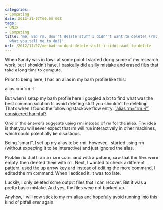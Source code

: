 ```yaml
---
categories:
- Computing
date: 2012-11-07T00:00:00Z
tags:
- UNIX
- Computing
title: 'me: Bad rm, don''t delete stuff I didn''t want to delete! (rm: well, I do
  what you tell me to do!)'
url: /2012/11/07/me-bad-rm-dont-delete-stuff-i-didnt-want-to-delete
---
```


<p>When Sandy was in town at some point I started doing some of my research work, but I shouldn&#8217;t have. I basically did a silly mistake and erased files that take a long time to compute.</p>
<p>Prior to being here, I had an alias in my bash profile like this:</p>
<p>alias rm=&#8217;rm -i&#8217;</p>
<p>But when I setup my bash profile here I googled a bit to find what was the best common solution to avoid deleting stuff you shouldn&#8217;t be deleting. That&#8217;s when I found the following stackoverflow entry: <a href="http://superuser.com/questions/384769/alias-rm-rm-i-considered-harmful">`alias rm=“rm -i”` considered harmful?</a></p>
<p>One of the answers suggests using rmi instead of rm for the alias. The idea is that you will never expect that rm will run interactively in other machines, which could potentially be disastrous. </p>
<p>Being &#8220;smart&#8221;, I set up my alias to be rmi. However, I started using rm (without expecting it to be interactive) and just ignored the alias.</p>
<p>Problem is that I ran a more command with a pattern, saw that the files were empty, then deleted them with rm. Next, I wanted to check a different pattern, used the up arrow key and instead of editing the more command, I edited the rm command. When I noticed it, it was too late.</p>
<p>Luckily, I only deleted some output files that I can recover. But it was a pretty basic mistake. And yes, the files were not backed up.</p>
<p>Anyhow, I will now stick to my rmi alias and hopefully avoid running into this kind of pitfall <em>ever</em> again.</p>
